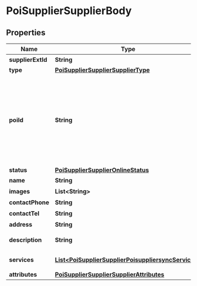 # PoiSupplierSupplierBody

## Properties
Name | Type | Description | Notes
------------ | ------------- | ------------- | -------------
**supplierExtId** | **String** | 接入方店铺id | 
**type** | [**PoiSupplierSupplierSupplierType**](PoiSupplierSupplierSupplierType.md) |  | 
**poiId** | **String** | 抖音poi id, 三方如果使用高德poi id可以通过/poi/query/接口转换，其它三方poi id走poi匹配功能进行抖音poi id获取 | 
**status** | [**PoiSupplierSupplierOnlineStatus**](PoiSupplierSupplierOnlineStatus.md) |  | 
**name** | **String** | 店铺名称 | 
**images** | **List&lt;String&gt;** | 店铺图片 |  [optional]
**contactPhone** | **String** | 联系手机号 |  [optional]
**contactTel** | **String** | 联系座机号 |  [optional]
**address** | **String** | 店铺地址 |  [optional]
**description** | **String** | 店铺介绍(&lt;&#x3D;500字) |  [optional]
**services** | [**List&lt;PoiSupplierSupplierPoisuppliersyncServices&gt;**](PoiSupplierSupplierPoisuppliersyncServices.md) | 店铺提供的服务列表 |  [optional]
**attributes** | [**PoiSupplierSupplierSupplierAttributes**](PoiSupplierSupplierSupplierAttributes.md) |  | 
